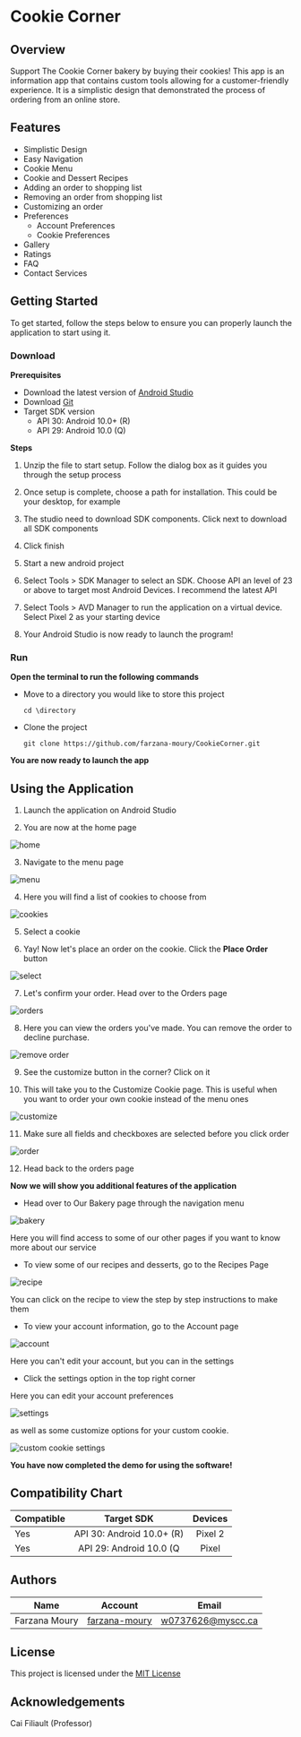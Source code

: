 # Cookie Corner

## Overview
Support The Cookie Corner bakery by buying their cookies! This app is an information app that contains custom tools allowing for a customer-friendly experience. 
It is a simplistic design that demonstrated the process of ordering from an online store.


## Features 
* Simplistic Design
* Easy Navigation
* Cookie Menu
* Cookie and Dessert Recipes
* Adding an order to shopping list
* Removing an order from shopping list
* Customizing an order 
* Preferences
  * Account Preferences
  * Cookie Preferences
* Gallery
* Ratings
* FAQ
* Contact Services

## Getting Started 
To get started, follow the steps below to ensure you can properly launch the application to start using it.

### Download

**Prerequisites**

* Download the latest version of [Android Studio](https://developer.android.com/studio)
* Download [Git](https://git-scm.com/downloads) 
* Target SDK version
  * API 30: Android 10.0+ (R)
  * API 29: Android 10.0 (Q)

**Steps**
1. Unzip the file to start setup. Follow the dialog box as it guides you through the setup process 

2. Once setup is complete, choose a path for installation. This could be your desktop, for example

3. The studio need to download SDK components. Click next to download all SDK components

4. Click finish

5. Start a new android project 

6. Select Tools > SDK Manager to select an SDK. Choose API an level of 23 or above to target most Android Devices. I recommend the latest API

7. Select Tools > AVD Manager to run the application on a virtual device. Select Pixel 2 as your starting device

8. Your Android Studio is now ready to launch the program!

### Run
**Open the terminal to run the following commands**

* Move to a directory you would like to store this project

  `cd \directory`

* Clone the project

  `git clone https://github.com/farzana-moury/CookieCorner.git`

**You are now ready to launch the app**

## Using the Application

1. Launch the application on Android Studio

2. You are now at the home page

![home](https://github.com/farzana-moury/CookieCorner/blob/fragments/home.png)

3. Navigate to the menu page

![menu](https://github.com/farzana-moury/CookieCorner/blob/fragments/menu_menu.png)

4. Here you will find a list of cookies to choose from

![cookies](https://github.com/farzana-moury/CookieCorner/blob/fragments/menu.png)

5. Select a cookie

6. Yay! Now let's place an order on the cookie. Click the **Place Order** button

![select](https://github.com/farzana-moury/CookieCorner/blob/fragments/menu_selection.png)

7. Let's confirm your order. Head over to the Orders page

![orders](https://github.com/farzana-moury/CookieCorner/blob/fragments/menu_orders.png)

8. Here you can view the orders you've made. You can remove the order to decline purchase.

![remove order](https://github.com/farzana-moury/CookieCorner/blob/fragments/orders.png)

9. See the customize button in the corner? Click on it

10. This will take you to the Customize Cookie page. This is useful when you want to order your own cookie instead of the menu ones

![customize](https://github.com/farzana-moury/CookieCorner/blob/fragments/customize_order.png)

11. Make sure all fields and checkboxes are selected before you click order

![order](https://github.com/farzana-moury/CookieCorner/blob/fragments/finish_customizing.png)

12. Head back to the orders page

**Now we will show you additional features of the application**

* Head over to Our Bakery page through the navigation menu

![bakery](https://github.com/farzana-moury/CookieCorner/blob/fragments/our_bakery.png)

Here you will find access to some of our other pages if you want to know more about our service

* To view some of our recipes and desserts, go to the Recipes Page

![recipe](https://github.com/farzana-moury/CookieCorner/blob/fragments/recipe.png)

You can click on the recipe to view the step by step instructions to make them

* To view your account information, go to the Account page

![account](https://github.com/farzana-moury/CookieCorner/blob/fragments/account.png)

Here you can't edit your account, but you can in the settings

* Click the settings option in the top right corner

Here you can edit your account preferences 

![settings](https://github.com/farzana-moury/CookieCorner/blob/fragments/settings.png)

as well as some customize options for your custom cookie.

![custom cookie settings](https://github.com/farzana-moury/CookieCorner/blob/fragments/settings_cookie.png)

**You have now completed the demo for using the software!**

## Compatibility Chart
| **Compatible**      | **Target SDK**            | **Devices**        |
| --------------------|:-------------------------:| :-----------------:|
| Yes                 | API 30: Android 10.0+ (R) |   Pixel 2          |
| Yes                 | API 29: Android 10.0 (Q   |   Pixel            |


## Authors

| **Name**      | **Account**   | **Email**          |
| ------------- |:---------------:| :-----------------:|
| Farzana Moury | [farzana-moury](https://github.com/farzana-moury) | w0737626@myscc.ca  |

## License

This project is licensed under the [MIT License](https://choosealicense.com/licenses/mit/)

## Acknowledgements
Cai Filiault (Professor)





